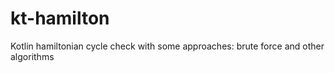 # kt-hamilton
Kotlin hamiltonian cycle check with some approaches: brute force and other algorithms

